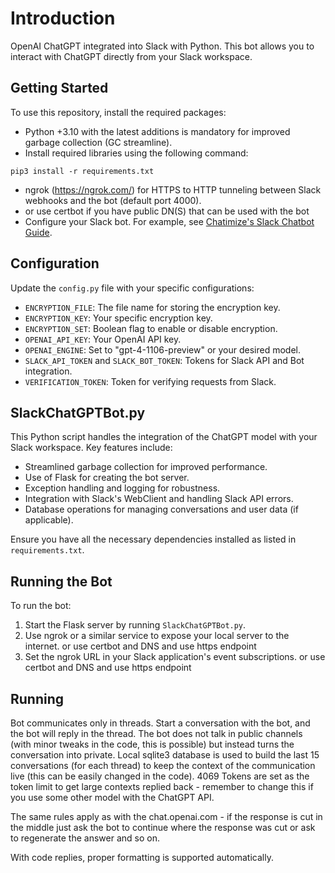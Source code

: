 # Introduction
OpenAI ChatGPT integrated into Slack with Python. This bot allows you to interact with ChatGPT directly from your Slack workspace.

## Getting Started
To use this repository, install the required packages:

- Python +3.10 with the latest additions is mandatory for improved garbage collection (GC streamline).
- Install required libraries using the following command:

```
pip3 install -r requirements.txt
```

- ngrok (https://ngrok.com/) for HTTPS to HTTP tunneling between Slack webhooks and the bot (default port 4000).
- or use certbot if you have public DN(S) that can be used with the bot
- Configure your Slack bot. For example, see [Chatimize's Slack Chatbot Guide](https://chatimize.com/slack-chatbot-guide/).

## Configuration
Update the `config.py` file with your specific configurations:

- `ENCRYPTION_FILE`: The file name for storing the encryption key.
- `ENCRYPTION_KEY`: Your specific encryption key.
- `ENCRYPTION_SET`: Boolean flag to enable or disable encryption.
- `OPENAI_API_KEY`: Your OpenAI API key.
- `OPENAI_ENGINE`: Set to "gpt-4-1106-preview" or your desired model.
- `SLACK_API_TOKEN` and `SLACK_BOT_TOKEN`: Tokens for Slack API and Bot integration.
- `VERIFICATION_TOKEN`: Token for verifying requests from Slack.

## SlackChatGPTBot.py
This Python script handles the integration of the ChatGPT model with your Slack workspace. Key features include:

- Streamlined garbage collection for improved performance.
- Use of Flask for creating the bot server.
- Exception handling and logging for robustness.
- Integration with Slack's WebClient and handling Slack API errors.
- Database operations for managing conversations and user data (if applicable).

Ensure you have all the necessary dependencies installed as listed in `requirements.txt`.

## Running the Bot
To run the bot:

1. Start the Flask server by running `SlackChatGPTBot.py`.
2. Use ngrok or a similar service to expose your local server to the internet.
   or use certbot and DNS and use https endpoint
3. Set the ngrok URL in your Slack application's event subscriptions.
   or use certbot and DNS and use https endpoint

## Running
Bot communicates only in threads. Start a conversation with the bot, and the bot will reply in the thread. The bot does not talk in public channels (with minor tweaks in the code, this is possible) but instead turns the conversation into private. Local sqlite3 database is used to build the last 15 conversations (for each thread) to keep the context of the communication live (this can be easily changed in the code). 4069 Tokens are set as the token limit to get large contexts replied back - remember to change this if you use some other model with the ChatGPT API.

The same rules apply as with the chat.openai.com - if the response is cut in the middle just ask the bot to continue where the response was cut or ask to regenerate the answer and so on.

With code replies, proper formatting is supported automatically.

